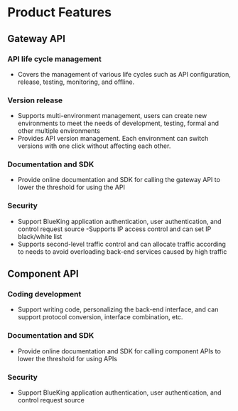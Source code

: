 # Product Features

## Gateway API

### API life cycle management
- Covers the management of various life cycles such as API configuration, release, testing, monitoring, and offline.

### Version release
- Supports multi-environment management, users can create new environments to meet the needs of development, testing, formal and other multiple environments
- Provides API version management. Each environment can switch versions with one click without affecting each other.

### Documentation and SDK
- Provide online documentation and SDK for calling the gateway API to lower the threshold for using the API

### Security
- Support BlueKing application authentication, user authentication, and control request source
-Supports IP access control and can set IP black/white list
- Supports second-level traffic control and can allocate traffic according to needs to avoid overloading back-end services caused by high traffic

## Component API

### Coding development
- Support writing code, personalizing the back-end interface, and can support protocol conversion, interface combination, etc.

### Documentation and SDK
- Provide online documentation and SDK for calling component APIs to lower the threshold for using APIs

### Security
- Support BlueKing application authentication, user authentication, and control request source